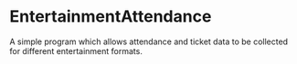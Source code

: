 # EntertainmentAttendance
A simple program which allows attendance and ticket data to be collected for different entertainment formats.
